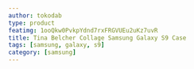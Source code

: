 ```yaml
---
author: tokodab
type: product
featimg: 1ooQkw0PvkpYdnd7rxFRGVUEu2uKz7uvR
title: Tina Belcher Collage Samsung Galaxy S9 Case
tags: [samsung, galaxy, s9]
category: [samsung]
---
```

